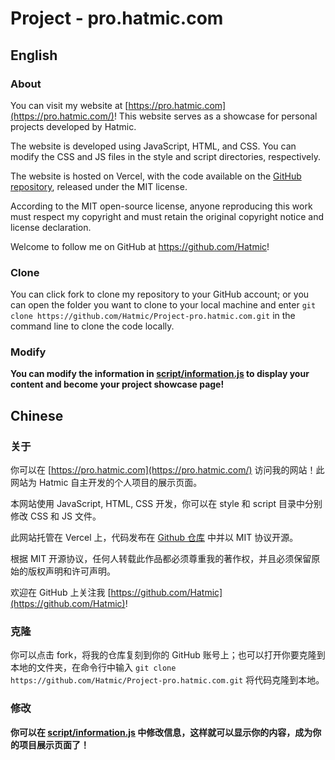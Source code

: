 # Project - pro.hatmic.com

## English

### About

You can visit my website at [https://pro.hatmic.com](https://pro.hatmic.com/)! This website serves as a showcase for personal projects developed by Hatmic.

The website is developed using JavaScript, HTML, and CSS. You can modify the CSS and JS files in the style and script directories, respectively.

The website is hosted on Vercel, with the code available on the [GitHub repository](https://github.com/Hatmic/Project-pro.hatmic.com), released under the MIT license.

According to the MIT open-source license, anyone reproducing this work must respect my copyright and must retain the original copyright notice and license declaration.

Welcome to follow me on GitHub at https://github.com/Hatmic!

### Clone

You can click fork to clone my repository to your GitHub account; or you can open the folder you want to clone to your local machine and enter `git clone https://github.com/Hatmic/Project-pro.hatmic.com.git` in the command line to clone the code locally.

### Modify

**You can modify the information in [script/information.js](https://github.com/Hatmic/Project-pro.hatmic.com/blob/main/script/information.js) to display your content and become your project showcase page!**

## Chinese

### 关于

你可以在 [https://pro.hatmic.com](https://pro.hatmic.com/) 访问我的网站！此网站为 Hatmic 自主开发的个人项目的展示页面。

本网站使用 JavaScript, HTML, CSS 开发，你可以在 style 和 script 目录中分别修改 CSS 和 JS 文件。

此网站托管在 Vercel 上，代码发布在 [Github 仓库](https://github.com/Hatmic/Project-pro.hatmic.com) 中并以 MIT 协议开源。

根据 MIT 开源协议，任何人转载此作品都必须尊重我的著作权，并且必须保留原始的版权声明和许可声明。

欢迎在 GitHub 上关注我 [https://github.com/Hatmic](https://github.com/Hatmic)!

### 克隆

你可以点击 fork，将我的仓库复刻到你的 GitHub 账号上；也可以打开你要克隆到本地的文件夹，在命令行中输入 `git clone https://github.com/Hatmic/Project-pro.hatmic.com.git` 将代码克隆到本地。

### 修改

**你可以在 [script/information.js](https://github.com/Hatmic/Project-pro.hatmic.com/blob/main/script/information.js) 中修改信息，这样就可以显示你的内容，成为你的项目展示页面了！**
